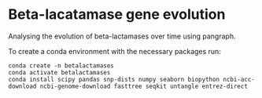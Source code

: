 # Beta-lacatamase gene evolution

Analysing the evolution of beta-lactamases over time using pangraph.

To create a conda environment with the necessary packages run:

```
conda create -n betalactamases
conda activate betalactamases 
conda install scipy pandas snp-dists numpy seaborn biopython ncbi-acc-download ncbi-genome-download fasttree seqkit untangle entrez-direct
```
